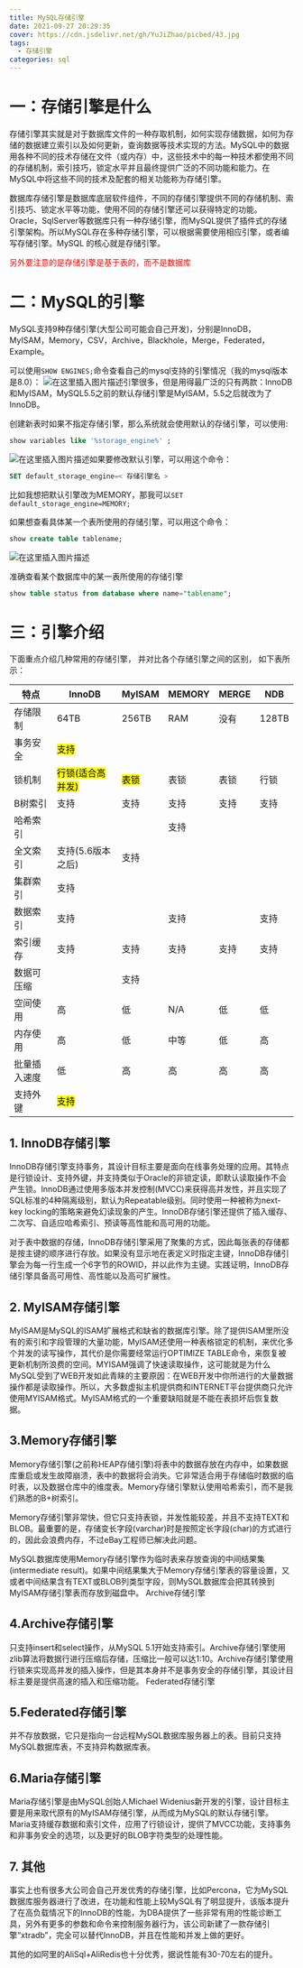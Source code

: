 ```yaml
---
title: MySQL存储引擎
date: 2021-09-27 20:29:35
cover: https://cdn.jsdelivr.net/gh/YuJiZhao/picbed/43.jpg
tags:
  - 存储引擎
categories: sql
---
```


# 一：存储引擎是什么
存储引擎其实就是对于数据库文件的一种存取机制，如何实现存储数据，如何为存储的数据建立索引以及如何更新，查询数据等技术实现的方法。MySQL中的数据用各种不同的技术存储在文件（或内存）中，这些技术中的每一种技术都使用不同的存储机制，索引技巧，锁定水平并且最终提供广泛的不同功能和能力。在MySQL中将这些不同的技术及配套的相关功能称为存储引擎。

数据库存储引擎是数据库底层软件组件，不同的存储引擎提供不同的存储机制、索引技巧、锁定水平等功能，使用不同的存储引擎还可以获得特定的功能。Oracle，SqlServer等数据库只有一种存储引擎，而MySQL提供了插件式的存储引擎架构。所以MySQL存在多种存储引擎，可以根据需要使用相应引擎，或者编写存储引擎。MySQL 的核心就是存储引擎。

<p style="color: red">另外要注意的是存储引擎是基于表的，而不是数据库</p>

# 二：MySQL的引擎
MySQL支持9种存储引擎(大型公司可能会自己开发)，分别是InnoDB，MyISAM，Memory，CSV，Archive，Blackhole，Merge，Federated，Example。

可以使用`SHOW ENGINES;`命令查看自己的mysql支持的引擎情况（我的mysql版本是8.0）：
![在这里插入图片描述](https://img-blog.csdnimg.cn/83f24e237d0943e98b83fc41d2585569.png?x-oss-process=image/watermark,type_ZHJvaWRzYW5zZmFsbGJhY2s,shadow_50,text_Q1NETiBAZXllcysr,size_20,color_FFFFFF,t_70,g_se,x_16)引擎很多，但是用得最广泛的只有两款：InnoDB和MyISAM，MySQL5.5之前的默认存储引擎是MyISAM，5.5之后就改为了InnoDB。

创建新表时如果不指定存储引擎，那么系统就会使用默认的存储引擎，可以使用: 

```sql
show variables like '%storage_engine%' ;
```

![在这里插入图片描述](https://img-blog.csdnimg.cn/d15c1ea239ea433087aaf126aab503d2.png?x-oss-process=image/watermark,type_ZHJvaWRzYW5zZmFsbGJhY2s,shadow_50,text_Q1NETiBAZXllcysr,size_20,color_FFFFFF,t_70,g_se,x_16)如果要修改默认引擎，可以用这个命令：

```sql
SET default_storage_engine=< 存储引擎名 >
```

比如我想把默认引擎改为MEMORY，那我可以`SET default_storage_engine=MEMORY;`

如果想查看具体某一个表所使用的存储引擎，可以用这个命令：

```sql
show create table tablename;
```
![在这里插入图片描述](https://img-blog.csdnimg.cn/120e2456bffb41ebae96520588cce742.png?x-oss-process=image/watermark,type_ZHJvaWRzYW5zZmFsbGJhY2s,shadow_50,text_Q1NETiBAZXllcysr,size_20,color_FFFFFF,t_70,g_se,x_16)

准确查看某个数据库中的某一表所使用的存储引擎

```sql
show table status from database where name="tablename";
```

# 三：引擎介绍
下面重点介绍几种常用的存储引擎， 并对比各个存储引擎之间的区别， 如下表所示：
<table>
<thead>
<tr>
<th>特点</th>
<th>InnoDB</th>
<th>MyISAM</th>
<th>MEMORY</th>
<th>MERGE</th>
<th>NDB</th>
</tr>
</thead>
<tbody>
<tr>
<td>存储限制</td>
<td>64TB</td>
<td>256TB</td>
<td>RAM</td>
<td>没有</td>
<td>128TB</td>
</tr>
<tr>
<td>事务安全</td>
<td><mark>支持</mark></td>
<td></td>
<td></td>
<td></td>
<td></td>
</tr>
<tr>
<td>锁机制</td>
<td><mark>行锁(适合高并发)</mark></td>
<td><mark>表锁</mark></td>
<td>表锁</td>
<td>表锁</td>
<td>行锁</td>
</tr>
<tr>
<td>B树索引</td>
<td>支持</td>
<td>支持</td>
<td>支持</td>
<td>支持</td>
<td>支持</td>
</tr>
<tr>
<td>哈希索引</td>
<td></td>
<td></td>
<td>支持</td>
<td></td>
<td></td>
</tr>
<tr>
<td>全文索引</td>
<td>支持(5.6版本之后)</td>
<td>支持</td>
<td></td>
<td></td>
<td></td>
</tr>
<tr>
<td>集群索引</td>
<td>支持</td>
<td></td>
<td></td>
<td></td>
<td></td>
</tr>
<tr>
<td>数据索引</td>
<td>支持</td>
<td></td>
<td>支持</td>
<td></td>
<td>支持</td>
</tr>
<tr>
<td>索引缓存</td>
<td>支持</td>
<td>支持</td>
<td>支持</td>
<td>支持</td>
<td>支持</td>
</tr>
<tr>
<td>数据可压缩</td>
<td></td>
<td>支持</td>
<td></td>
<td></td>
<td></td>
</tr>
<tr>
<td>空间使用</td>
<td>高</td>
<td>低</td>
<td>N/A</td>
<td>低</td>
<td>低</td>
</tr>
<tr>
<td>内存使用</td>
<td>高</td>
<td>低</td>
<td>中等</td>
<td>低</td>
<td>高</td>
</tr>
<tr>
<td>批量插入速度</td>
<td>低</td>
<td>高</td>
<td>高</td>
<td>高</td>
<td>高</td>
</tr>
<tr>
<td>支持外键</td>
<td><mark>支持</mark></td>
<td></td>
<td></td>
<td></td>
<td></td>
</tr>
</tbody>
</table>

## 1. InnoDB存储引擎
InnoDB存储引擎支持事务，其设计目标主要是面向在线事务处理的应用。其特点是行锁设计、支持外键，并支持类似于Oracle的非锁定读，即默认读取操作不会产生锁。InnoDB通过使用多版本并发控制(MVCC)来获得高并发性，并且实现了SQL标准的4种隔离级别，默认为Repeatable级别。同时使用一种被称为next-key locking的策略来避免幻读现象的产生。InnoDB存储引擎还提供了插入缓存、二次写、自适应哈希索引、预读等高性能和高可用的功能。

​对于表中数据的存储，InnoDB存储引擎采用了聚集的方式，因此每张表的存储都是按主键的顺序进行存放。如果没有显示地在表定义时指定主键，InnoDB存储引擎会为每一行生成一个6字节的ROWID，并以此作为主键。实践证明，InnoDB存储引擎具备高可用性、高性能以及高可扩展性。

## 2. MyISAM存储引擎
MyISAM是MySQL的ISAM扩展格式和缺省的数据库引擎。除了提供ISAM里所没有的索引和字段管理的大量功能，MyISAM还使用一种表格锁定的机制，来优化多个并发的读写操作，其代价是你需要经常运行OPTIMIZE TABLE命令，来恢复被更新机制所浪费的空间。MYISAM强调了快速读取操作，这可能就是为什么MySQL受到了WEB开发如此青睐的主要原因：在WEB开发中你所进行的大量数据操作都是读取操作。所以，大多数虚拟主机提供商和INTERNET平台提供商只允许使用MYISAM格式。MyISAM格式的一个重要缺陷就是不能在表损坏后恢复数据。

## 3.Memory存储引擎
​ Memory存储引擎(之前称HEAP存储引擎)将表中的数据存放在内存中，如果数据库重启或发生故障崩溃，表中的数据将会消失。它非常适合用于存储临时数据的临时表，以及数据仓库中的维度表。Memory存储引擎默认使用哈希索引，而不是我们熟悉的B+树索引。

​ Memory存储引擎非常快，但它只支持表锁，并发性能较差，并且不支持TEXT和BLOB。最重要的是，存储变长字段(varchar)时是按照定长字段(char)的方式进行的，因此会浪费内存，不过eBay工程师已解决此问题。

​ MySQL数据库使用Memory存储引擎作为临时表来存放查询的中间结果集(intermediate result)。如果中间结果集大于Memory存储引擎表的容量设置，又或者中间结果含有TEXT或BLOB列类型字段，则MySQL数据库会把其转换到MyISAM存储引擎表而存放到磁盘中。
Archive存储引擎

## 4.Archive存储引擎
只支持insert和select操作，从MySQL 5.1开始支持索引。Archive存储引擎使用zlib算法将数据行进行压缩后存储，压缩比一般可以达1:10。Archive存储引擎使用行锁来实现高并发的插入操作，但是其本身并不是事务安全的存储引擎，其设计目标主要是提供高速的插入和压缩功能。
Federated存储引擎

## 5.Federated存储引擎
并不存放数据，它只是指向一台远程MySQL数据库服务器上的表。目前只支持MySQL数据库表，不支持异构数据库表。

## 6.Maria存储引擎
Maria存储引擎是由MySQL创始人Michael Widenius新开发的引擎，设计目标主要是用来取代原有的MyISAM存储引擎，从而成为MySQL的默认存储引擎。Maria支持缓存数据和索引文件，应用了行锁设计，提供了MVCC功能，支持事务和非事务安全的选项，以及更好的BLOB字符类型的处理性能。

## 7. 其他
事实上也有很多大公司会自己开发优秀的存储引擎，比如Percona，它为MySQL数据库服务器进行了改进，在功能和性能上较MySQL有了明显提升，该版本提升了在高负载情况下的InnoDB的性能，为DBA提供了一些非常有用的性能诊断工具，另外有更多的参数和命令来控制服务器行为，该公司新建了一款存储引擎“xtradb”，完全可以替代InnoDB，并且在性能和并发上做的更好。

其他的如阿里的AliSql+AliRedis也十分优秀，据说性能有30-70左右的提升。